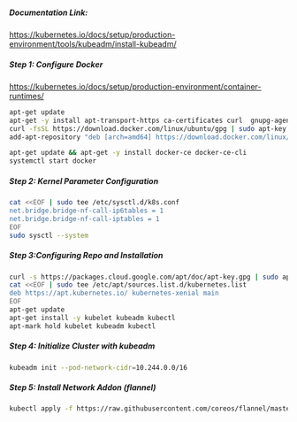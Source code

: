 ##### Documentation Link:

https://kubernetes.io/docs/setup/production-environment/tools/kubeadm/install-kubeadm/

##### Step 1: Configure Docker
https://kubernetes.io/docs/setup/production-environment/container-runtimes/
```sh
apt-get update
apt-get -y install apt-transport-https ca-certificates curl  gnupg-agent software-properties-common
curl -fsSL https://download.docker.com/linux/ubuntu/gpg | sudo apt-key add -
add-apt-repository "deb [arch=amd64] https://download.docker.com/linux/ubuntu $(lsb_release -cs) stable"

apt-get update && apt-get -y install docker-ce docker-ce-cli
systemctl start docker
```

##### Step 2: Kernel Parameter Configuration
```sh
cat <<EOF | sudo tee /etc/sysctl.d/k8s.conf
net.bridge.bridge-nf-call-ip6tables = 1
net.bridge.bridge-nf-call-iptables = 1
EOF
sudo sysctl --system
```

##### Step 3:Configuring Repo and Installation
```sh
curl -s https://packages.cloud.google.com/apt/doc/apt-key.gpg | sudo apt-key add -
cat <<EOF | sudo tee /etc/apt/sources.list.d/kubernetes.list
deb https://apt.kubernetes.io/ kubernetes-xenial main
EOF
apt-get update
apt-get install -y kubelet kubeadm kubectl
apt-mark hold kubelet kubeadm kubectl
```

##### Step 4: Initialize Cluster with kubeadm
```sh
kubeadm init --pod-network-cidr=10.244.0.0/16
```

##### Step 5: Install Network Addon (flannel)

```sh
kubectl apply -f https://raw.githubusercontent.com/coreos/flannel/master/Documentation/kube-flannel.yml
```

